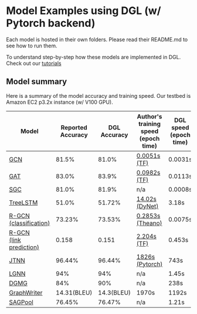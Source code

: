 # Model Examples using DGL (w/ Pytorch backend)

Each model is hosted in their own folders. Please read their README.md to see how to
run them.

To understand step-by-step how these models are implemented in DGL. Check out our
[tutorials](https://docs.dgl.ai/tutorials/models/index.html)

## Model summary

Here is a summary of the model accuracy and training speed. Our testbed is Amazon EC2 p3.2x instance (w/ V100 GPU).

| Model | Reported <br> Accuracy | DGL <br> Accuracy | Author's training speed (epoch time) | DGL speed (epoch time) | Improvement |
| ----- | ----------------- | ------------ | ------------------------------------ | ---------------------- | ----------- |
| [GCN](https://arxiv.org/abs/1609.02907)  | 81.5% | 81.0% | [0.0051s (TF)](https://github.com/tkipf/gcn) | 0.0031s | 1.64x |
| [GAT](https://arxiv.org/abs/1710.10903)  | 83.0% | 83.9% | [0.0982s (TF)](https://github.com/PetarV-/GAT) | 0.0113s | 8.69x |
| [SGC](https://arxiv.org/abs/1902.07153) | 81.0% | 81.9% | n/a | 0.0008s | n/a |
| [TreeLSTM](http://arxiv.org/abs/1503.00075) | 51.0% | 51.72% | [14.02s (DyNet)](https://github.com/clab/dynet/tree/master/examples/treelstm) | 3.18s | 4.3x |
| [R-GCN <br> (classification)](https://arxiv.org/abs/1703.06103) | 73.23% | 73.53% | [0.2853s (Theano)](https://github.com/tkipf/relational-gcn) | 0.0075s | 38.2x |
| [R-GCN <br> (link prediction)](https://arxiv.org/abs/1703.06103) | 0.158 | 0.151 | [2.204s (TF)](https://github.com/MichSchli/RelationPrediction) | 0.453s | 4.86x |
| [JTNN](https://arxiv.org/abs/1802.04364) | 96.44% | 96.44% | [1826s (Pytorch)](https://github.com/wengong-jin/icml18-jtnn) | 743s | 2.5x |
| [LGNN](https://arxiv.org/abs/1705.08415) | 94% | 94% | n/a | 1.45s | n/a |
| [DGMG](https://arxiv.org/pdf/1803.03324.pdf) | 84% | 90% | n/a | 238s | n/a |
| [GraphWriter](https://www.aclweb.org/anthology/N19-1238.pdf) | 14.31(BLEU) | 14.3(BLEU) | 1970s | 1192s | 1.65x |
| [SAGPool](https://arxiv.org/abs/1904.08082) | 76.45% | 76.47% | n/a | 1.21s | n/a |
